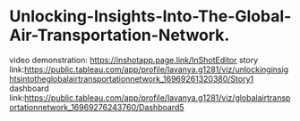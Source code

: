 # Unlocking-Insights-Into-The-Global-Air-Transportation-Network.
video demonstration: https://inshotapp.page.link/InShotEditor
story link:https://public.tableau.com/app/profile/lavanya.g1281/viz/unlockinginsightsintotheglobalairtransportationnetwork_16969261320380/Story1
dashboard link:https://public.tableau.com/app/profile/lavanya.g1281/viz/globalairtransportationnetwork_16969276243760/Dashboard5
